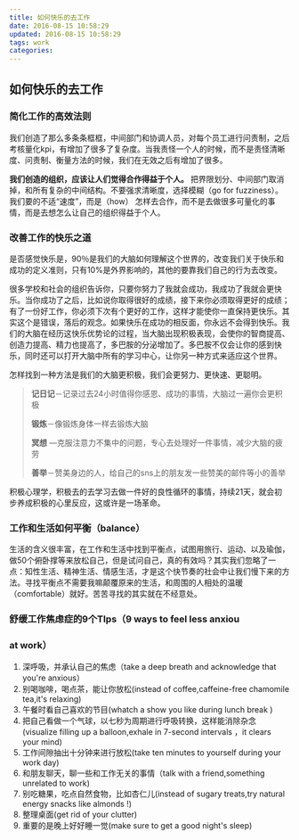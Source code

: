 ```yaml
---
title: 如何快乐的去工作
date: 2016-08-15 10:58:29
updated: 2016-08-15 10:58:29
tags: work
categories:
---
```


## 如何快乐的去工作

### 简化工作的高效法则

我们创造了那么多条条框框，中间部门和协调人员，对每个员工进行问责制，之后考核量化kpi，有增加了很多了复杂度。当我责怪一个人的时候，而不是责怪清晰度、问责制、衡量方法的时候，我们在无效之后有增加了很多。<!--more-->

**我们创造的组织，应该让人们觉得合作得益于个人。** 把界限划分、中间部门取消掉，和所有复杂的中间结构。不要强求清晰度，选择模糊（go for fuzziness）。我们要的不适“速度”，而是（how） 怎样去合作，而不是去做很多可量化的事情，而是去想怎么让自己的组织得益于个人。

### 改善工作的快乐之道

是否感觉快乐是，90％是我们的大脑如何理解这个世界的，改变我们关于快乐和成功的定义准则，只有10%是外界影响的，其他的要靠我们自己的行为去改变。

很多学校和社会的组织告诉你，只要你努力了我就会成功，我成功了我就会更快乐。当你成功了之后，比如说你取得很好的成绩，接下来你必须取得更好的成绩；有了一份好工作，你必须下次有个更好的工作，这样才能使你一直保持更快乐。其实这个是错误，落后的观念。如果快乐在成功的相反面，你永远不会得到快乐。我们的大脑在经历这快乐优势论的过程，当大脑出现积极表现，会使你的智商提高、创造力提高、精力也提高了，多巴胺的分泌增加了。多巴胺不仅会让你的感到快乐，同时还可以打开大脑中所有的学习中心，让你另一种方式来适应这个世界。

怎样找到一种方法是我们的大脑更积极，我们会更努力、更快速、更聪明。

> **记日记**－记录过去24小时值得你感恩、成功的事情，大脑过一遍你会更积极
>
> **锻炼**－像锻炼身体一样去锻炼大脑
>
> **冥想** —克服注意力不集中的问题，专心去处理好一件事情，减少大脑的疲劳
>
> **善举**－赞美身边的人，给自己的sns上的朋友发一些赞美的邮件等小的善举



 积极心理学，积极去的去学习去做一件好的良性循环的事情，持续21天，就会初步养成积极的心里反应，这或许是一场革命。



### 工作和生活如何平衡（balance）

生活的含义很丰富，在工作和生活中找到平衡点，试图用旅行、运动、以及瑜伽，做50个俯卧撑等来放松自己，但是试问自己，真的有效吗？其实我们忽略了一点：知性生活、精神生活、情感生活，才是这个快节奏的社会中让我们慢下来的方法。寻找平衡点不需要我嘛颠覆原来的生活，和周围的人相处的温暖（comfortable）就好。苦苦寻找的其实就在不经意处。

### 舒缓工作焦虑症的9个TIps（9 ways to feel less anxiou

### at work）

1. 深呼吸，并承认自己的焦虑（take a deep breath and acknowledge that you're anxious）
2. 别喝咖啡，喝点茶，能让你放松(instead of coffee,caffeine-free chamomile tea,it's relaxing)
3. 午餐时看自己喜欢的节目(whatch a show you like during lunch break )
4. 把自己看做一个气球，以七秒为周期进行呼吸转换，这样能消除杂念 (visualize filling up a balloon,exhale in 7-second intervals ，it clears your mind)
5. 工作间隙抽出十分钟来进行放松(take ten minutes to yourself during your work day)
6. 和朋友聊天，聊一些和工作无关的事情（talk with a friend,something unrelated to work)
7. 别吃糖果，吃点自然食物，比如杏仁儿(instead of sugary treats,try natural energy snacks like almonds !)
8. 整理桌面(get rid of your clutter)
9. 重要的是晚上好好睡一觉(make sure to get a good night's sleep)
